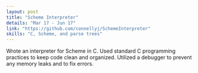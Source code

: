 ```yaml
---
layout: post
title: "Scheme Interpreter"
details: "Mar 17 - Jun 17"
link: "https://github.com/connellyj/SchemeInterpreter"
skills: "C, Scheme, and parse trees"
---
```


Wrote an interpreter for Scheme in C. Used standard C programming practices to keep code clean and organized.
Utilized a debugger to prevent any memory leaks and to fix errors.

